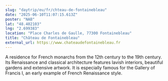 ```yaml
---
slug: "daytrip/eu/fr/chteau-de-fontainebleau"
date: "2025-06-10T11:07:15.613Z"
poster: "NAB"
lat: "48.402103"
lng: "2.699383"
location: "Place Charles de Gaulle, 77300 Fontainebleau"
title: "Château de Fontainebleau"
external_url: https://www.chateaudefontainebleau.fr
---
```

A residence for French monarchs from the 12th century to the 19th century. Its Renaissance and classical architecture features lavish interiors, beautiful gardens and extensive artwork. It is especially famous for the Gallery of Francis I, an early example of French Renaissance style.
